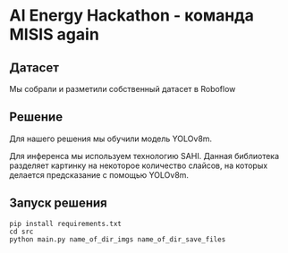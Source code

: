 # AI Energy Hackathon - команда MISIS again
## Датасет
Мы собрали и разметили собственный датасет в Roboflow
## Решение
Для нашего решения мы обучили модель YOLOv8m.

Для инференса мы используем технологию SAHI.
Данная библиотека разделяет картинку на некоторое количество слайсов,
на которых делается предсказание с помощью YOLOv8m.
## Запуск решения

```
pip install requirements.txt
cd src
python main.py name_of_dir_imgs name_of_dir_save_files
```
